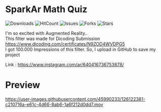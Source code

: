 # SparkAr Math Quiz

![Downloads](https://img.shields.io/github/downloads/dedysteady/SparkAr-MathQuiz/total)
![HitCount](https://hits.dwyl.com/dedysteady/SparkAr-MathQuiz.svg?style=flat&show=unique)
![Issues](https://img.shields.io/github/issues/dedysteady/SparkAr-MathQuiz)
![Forks](https://img.shields.io/github/forks/dedysteady/SparkAr-MathQuiz)
![Stars](https://img.shields.io/github/stars/dedysteady/SparkAr-MathQuiz)

I'm so excited with Augmented Reality..<br>
This filter was made for Dicoding Submission https://www.dicoding.com/certificates/N9ZOD4WVDPG5 <br>
I got 100.000 Impressions of this filter. So, I upload in GitHub to save my project

Link : https://www.instagram.com/ar/640416736753878/

# Preview
https://user-images.githubusercontent.com/45990233/126122381-c210716a-e61c-4d66-8ab6-1a6f212d0dd7.mov

